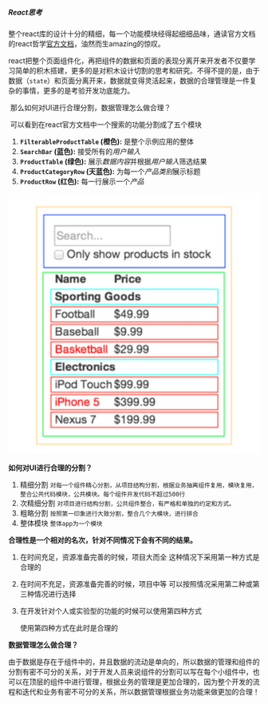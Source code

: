 


##### React思考

​       整个react库的设计十分的精细，每一个功能模块经得起细细品味，通读官方文档的react哲学[官方文档](https://zh-hans.reactjs.org/docs/thinking-in-react.html)，油然而生amazing的惊叹。

​        react把整个页面组件化，再把组件的数据和页面的表现分离开来开发者不仅要学习简单的积木搭建，更多的是对积木设计切割的思考和研究。不得不提的是，由于数据（`state`）和页面分离开来，数据就变得灵活起来，数据的合理管理是一件复杂的事情，更多的是考验开发功底能力。

​         那么如何对UI进行合理分割，数据管理怎么做合理？

​        可以看到在react官方文档中一个搜索的功能分割成了五个模块

1. **`FilterableProductTable` (橙色):** 是整个示例应用的整体
2. **`SearchBar` (蓝色):** 接受所有的*用户输入*
3. **`ProductTable` (绿色):** 展示*数据内容*并根据*用户输入*筛选结果
4. **`ProductCategoryRow` (天蓝色):** 为每一个*产品类别*展示标题
5. **`ProductRow` (红色):** 每一行展示一个*产品*

![image-20200215100353233](../public/images/image-20200215100353233.png)

**如何对UI进行合理的分割？**

1. 精细分割
   `对每一个组件精心分割，从项目结构分割，根据业务抽离组件复用，模块复用，整合公共代码模块，公共模块。每个组件开发代码不超过500行`
2. 次精细分割
   `对项目进行结构分割，公共组件整合，有严格和单独的约定和方式。`
3. 粗略分割
   `按照第一印象进行大致分割，整合几个大模块，进行拼合`
4. 整体模块
   `整体app为一个模块`

**合理性是一个相对的名次，针对不同情况下会有不同的结果。**

1. 在时间充足，资源准备完善的时候，项目大而全
   这种情况下采用第一种方式是合理的

2. 在时间不充足，资源准备完善的时候，项目中等
   可以按照情况采用第二种或第三种情况进行选择

3. 在开发针对个人或实验型的功能的时候可以使用第四种方式

   使用第四种方式在此时是合理的

**数据管理怎么做合理？**

由于数据是存在于组件中的，并且数据的流动是单向的，所以数据的管理和组件的分割有密不可分的关系，对于开发人员来说组件的分割可以写在每个小组件中，也可以在顶层的组件中进行管理，根据业务的管理是更加合理的，因为整个开发的流程和迭代和业务有密不可分的关系，所以数据管理根据业务功能来做更加的合理！





